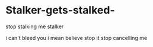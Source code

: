 # Stalker-gets-stalked-

stop stalking me stalker

i can't bleed you i mean believe stop it stop cancelling me
